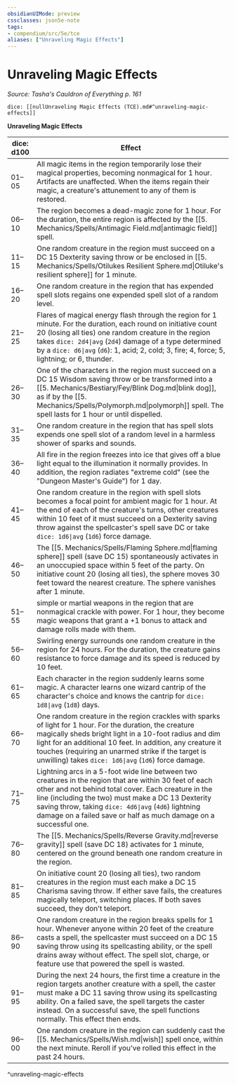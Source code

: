 ```yaml
---
obsidianUIMode: preview
cssclasses: json5e-note
tags:
- compendium/src/5e/tce
aliases: ["Unraveling Magic Effects"]
---
```

# Unraveling Magic Effects
*Source: Tasha's Cauldron of Everything p. 161* 

`dice: [[nullUnraveling Magic Effects (TCE).md#^unraveling-magic-effects]]`

**Unraveling Magic Effects**

| dice: d100 | Effect |
|------------|--------|
| 01–05 | All magic items in the region temporarily lose their magical properties, becoming nonmagical for 1 hour. Artifacts are unaffected. When the items regain their magic, a creature's attunement to any of them is restored. |
| 06–10 | The region becomes a dead-magic zone for 1 hour. For the duration, the entire region is affected by the [[5. Mechanics/Spells/Antimagic Field.md\|antimagic field]] spell. |
| 11–15 | One random creature in the region must succeed on a DC 15 Dexterity saving throw or be enclosed in [[5. Mechanics/Spells/Otilukes Resilient Sphere.md\|Otiluke's resilient sphere]] for 1 minute. |
| 16–20 | One random creature in the region that has expended spell slots regains one expended spell slot of a random level. |
| 21–25 | Flares of magical energy flash through the region for 1 minute. For the duration, each round on initiative count 20 (losing all ties) one random creature in the region takes `dice: 2d4\|avg` (`2d4`) damage of a type determined by a `dice: d6\|avg` (`d6`): 1, acid; 2, cold; 3, fire; 4, force; 5, lightning; or 6, thunder. |
| 26–30 | One of the characters in the region must succeed on a DC 15 Wisdom saving throw or be transformed into a [[5. Mechanics/Bestiary/Fey/Blink Dog.md\|blink dog]], as if by the [[5. Mechanics/Spells/Polymorph.md\|polymorph]] spell. The spell lasts for 1 hour or until dispelled. |
| 31–35 | One random creature in the region that has spell slots expends one spell slot of a random level in a harmless shower of sparks and sounds. |
| 36–40 | All fire in the region freezes into ice that gives off a blue light equal to the illumination it normally provides. In addition, the region radiates "extreme cold" (see the "Dungeon Master's Guide") for 1 day. |
| 41–45 | One random creature in the region with spell slots becomes a focal point for ambient magic for 1 hour. At the end of each of the creature's turns, other creatures within 10 feet of it must succeed on a Dexterity saving throw against the spellcaster's spell save DC or take `dice: 1d6\|avg` (`1d6`) force damage. |
| 46–50 | The [[5. Mechanics/Spells/Flaming Sphere.md\|flaming sphere]] spell (save DC 15) spontaneously activates in an unoccupied space within 5 feet of the party. On initiative count 20 (losing all ties), the sphere moves 30 feet toward the nearest creature. The sphere vanishes after 1 minute. |
| 51–55 | simple or martial weapons in the region that are nonmagical crackle with power. For 1 hour, they become magic weapons that grant a +1 bonus to attack and damage rolls made with them. |
| 56–60 | Swirling energy surrounds one random creature in the region for 24 hours. For the duration, the creature gains resistance to force damage and its speed is reduced by 10 feet. |
| 61–65 | Each character in the region suddenly learns some magic. A character learns one wizard cantrip of the character's choice and knows the cantrip for `dice: 1d8\|avg` (`1d8`) days. |
| 66–70 | One random creature in the region crackles with sparks of light for 1 hour. For the duration, the creature magically sheds bright light in a 10-foot radius and dim light for an additional 10 feet. In addition, any creature it touches (requiring an unarmed strike if the target is unwilling) takes `dice: 1d6\|avg` (`1d6`) force damage. |
| 71–75 | Lightning arcs in a 5-foot wide line between two creatures in the region that are within 30 feet of each other and not behind total cover. Each creature in the line (including the two) must make a DC 13 Dexterity saving throw, taking `dice: 4d6\|avg` (`4d6`) lightning damage on a failed save or half as much damage on a successful one. |
| 76–80 | The [[5. Mechanics/Spells/Reverse Gravity.md\|reverse gravity]] spell (save DC 18) activates for 1 minute, centered on the ground beneath one random creature in the region. |
| 81–85 | On initiative count 20 (losing all ties), two random creatures in the region must each make a DC 15 Charisma saving throw. If either save fails, the creatures magically teleport, switching places. If both saves succeed, they don't teleport. |
| 86–90 | One random creature in the region breaks spells for 1 hour. Whenever anyone within 20 feet of the creature casts a spell, the spellcaster must succeed on a DC 15 saving throw using its spellcasting ability, or the spell drains away without effect. The spell slot, charge, or feature use that powered the spell is wasted. |
| 91–95 | During the next 24 hours, the first time a creature in the region targets another creature with a spell, the caster must make a DC 11 saving throw using its spellcasting ability. On a failed save, the spell targets the caster instead. On a successful save, the spell functions normally. This effect then ends. |
| 96–00 | One random creature in the region can suddenly cast the [[5. Mechanics/Spells/Wish.md\|wish]] spell once, within the next minute. Reroll if you've rolled this effect in the past 24 hours. |
^unraveling-magic-effects